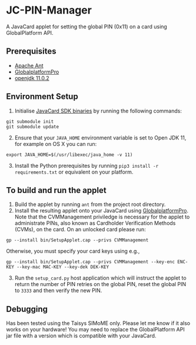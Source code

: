 # JC-PIN-Manager

A JavaCard applet for setting the global PIN (0x11) on a card using GlobalPlatform API.

## Prerequisites
* [Apache Ant](https://ant.apache.org)
* [GlobalplatformPro](https://github.com/martinpaljak/GlobalPlatformPro)
* [openjdk 11.0.2](https://openjdk.java.net/projects/jdk/11/)

## Environment Setup
1. Initialise [JavaCard SDK binaries](https://github.com/martinpaljak/oracle_javacard_sdks) by running the following commands:

```
git submodule init
git submodule update
```
2. Ensure that your `JAVA_HOME` environment variable is set to Open JDK 11, for example on OS X you can run:

```
export JAVA_HOME=$(/usr/libexec/java_home -v 11)
```

3. Install the Python prerequisites by running ``pip3 install -r requirements.txt`` or equivalent on your platform.

## To build and run the applet

1. Build the applet by running `ant` from the project root directory. 
2. Install the resulting applet onto your JavaCard using [GlobalplatformPro](https://github.com/martinpaljak/GlobalPlatformPro). Note that the CVMManagement priviledge is necessary for the applet to administrate PINs, also known as Cardholder Verification Methods (CVMs), on the card. On an unlocked card please run:

```
gp --install bin/SetupApplet.cap --privs CVMManagement         
```
Otherwise, you must specify your card keys using e.g.,

```
gp --install bin/SetupApplet.cap --privs CVMManagement --key-enc ENC-KEY --key-mac MAC-KEY --key-dek DEK-KEY      
```

3. Run the ``setup_card.py`` host application which will instruct the applet to return the number of PIN retries on the global PIN, reset the global PIN to ``3333`` and then verify the new PIN.

## Debugging
Has been tested using the Taisys SIMoME only. Please let me know if it also works on your hardware! You may need to replace the GlobalPlatform API jar file with a version which is compatible with your JavaCard.